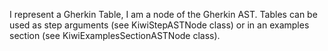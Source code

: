 I represent a Gherkin Table, I am a node of the Gherkin AST. Tables can be used as step arguments (see KiwiStepASTNode class) or in an examples section (see KiwiExamplesSectionASTNode class).
